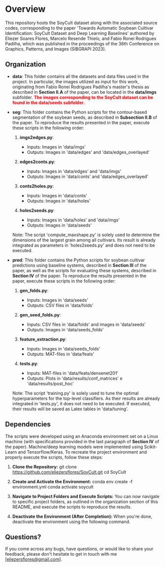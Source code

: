 # Overview

This repository hosts the SoyCult dataset along with the associated source codes, corresponding to the paper 'Towards Automatic Soybean Cultivar Identification: SoyCult Dataset and Deep Learning Baselines' authored by Eliezer Soares Flores, Marcelo Resende Thielo, and Fabio Ronei Rodrigues Padilha, which was published in the proceedings of the 36th Conference on Graphics, Patterns, and Images (SIBGRAPI 2023).

## Organization

- **data**: This folder contains all the datasets and data files used in the project. In particular, the images utilized as input for this work, originating from Fabio Ronei Rodrigues Padilha's master's thesis as described in **Section II.A** of the paper, can be located in the **data/imgs** subfolder. **<span style="color:red">The images corresponding to the SoyCult dataset can be found in the data/seeds subfolder.</span>**

- **seg**: This folder contains the Python scripts for the contour-based segmentation of the soybean seeds, as described in **Subsection II.B** of the paper. To reproduce the results presented in the paper, execute these scripts in the following order:

  1) **imgs2edges.py**:
     - Inputs: Images in 'data/imgs'
     - Outputs: Images in 'data/edges' and 'data/edges_overlayed'

  2) **edges2conts.py**:
     - Inputs: Images in 'data/edges' and 'data/imgs'
     - Outputs: Images in 'data/conts' and 'data/edges_overlayed'

  3) **conts2holes.py**:
     - Inputs: Images in 'data/conts'
     - Outputs: Images in 'data/holes'

  4) **holes2seeds.py**:
     - Inputs: Images in 'data/holes' and 'data/imgs'
     - Outputs: Images in 'data/seeds'

  Note: The script 'compute_maxshape.py' is solely used to determine the dimensions of the largest grain among all cultivars. Its result is already integrated as parameters in 'holes2seeds.py' and does not need to be executed.

- **pred**: This folder contains the Python scripts for soybean cultivar predictions using baseline systems, described in **Section III** of the paper, as well as the scripts for evaluating these systems, described in **Section IV** of the paper. To reproduce the results presented in the paper, execute these scripts in the following order:

  1) **gen_folds.py**:
     - Inputs: Images in 'data/seeds'
     - Outputs: CSV files in 'data/folds'
     
  2) **gen_seed_folds.py**:
     - Inputs: CSV files in 'data/folds' and images in 'data/seeds'
     - Outputs: Images in 'data/seeds_folds'
     
  3) **feature_extraction.py**:
     - Inputs: Images in 'data/seeds_folds'
     - Outputs: MAT-files in 'data/feats'
          
  4) **tests.py**:
     - Inputs: MAT-files in 'data/feats/densenet201'
     - Outputs: Plots in 'data/results/conf_matrices'  e   'data/results/post_hoc'
     
  Note: The script 'training.py' is solely used to tune the optimal hyperparameters for the top-level classifiers. As their results are already integrated in 'tests.py', it does not need to be executed. If executed, their results will be saved as Latex tables in 'data/tuning'.
     
## Dependencies

The scripts were developed using an Anaconda environment set on a Linux machine (with specifications provided in the last paragraph of **Section IV** of the paper). Machine/deep learning models were implemented using Scikit-Learn and Tensorflow/Keras. To recreate the project environment and properly execute the scripts, follow these steps:

1. **Clone the Repository:**
   git clone https://github.com/eliezersflores/SoyCult.git
   cd SoyCult
   
2. **Create and Activate the Environment:**
   conda env create -f environment.yml
   conda activate soycult  
   
3. **Navigate to Project Folders and Execute Scripts:**
You can now navigate to specific project folders, as outlined in the organization section of this README, and execute the scripts to reproduce the results.

4. **Deactivate the Environment (After Completion):**
When you're done, deactivate the environment using the following command.

## Questions?

If you come across any bugs, have questions, or would like to share your feedback, please don't hesitate to get in touch with me [eliezersflores@gmail.com].
